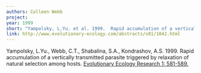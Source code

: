 ```yaml
---
authors: Colleen Webb
project:
year: 1999
short: "Yampolsky, L.Yu. et al. 1999.  Rapid accumulation of a vertically transmitted parasite triggered by relaxation of natural selection among hosts. Evolutionary Ecology Research 1: 581-589."
link: http://www.evolutionary-ecology.com/abstracts/v01/1042.html
---
```


Yampolsky, L.Yu., Webb, C.T., Shabalina, S.A., Kondrashov, A.S.  1999.  Rapid accumulation of a vertically transmitted parasite triggered by relaxation of natural selection among hosts. [Evolutionary Ecology Research 1: 581-589.](http://www.evolutionary-ecology.com/abstracts/v01/1042.html)

<!--
archived project: disease
-->
